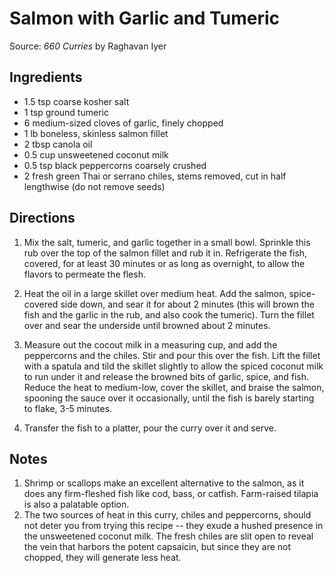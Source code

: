 Salmon with Garlic and Tumeric
==============================

Source: _660 Curries_ by Raghavan Iyer

Ingredients
-----------
* 1.5 tsp coarse kosher salt
* 1 tsp ground tumeric
* 6 medium-sized cloves of garlic, finely chopped
* 1 lb boneless, skinless salmon fillet
* 2 tbsp canola oil
* 0.5 cup unsweetened coconut milk
* 0.5 tsp black peppercorns coarsely crushed
* 2 fresh green Thai or serrano chiles, stems removed, cut in half lengthwise (do not remove seeds)

Directions
----------
1. Mix the salt, tumeric, and garlic together in a small bowl. Sprinkle this
rub over the top of the salmon fillet and rub it in. Refrigerate the fish,
covered, for at least 30 minutes or as long as overnight, to allow the flavors
to permeate the flesh.

2. Heat the oil in a large skillet over medium heat. Add the salmon,
spice-covered side down, and sear it for about 2 minutes (this will brown the
fish and the garlic in the rub, and also cook the tumeric). Turn the fillet
over and sear the underside until browned about 2 minutes.

3. Measure out the cocout milk in a measuring cup, and add the peppercorns and
the chiles. Stir and pour this over the fish. Lift the fillet with a spatula
and tild the skillet slightly to allow the spiced coconut milk to run under it
and release the browned bits of garlic, spice, and fish. Reduce the heat to
medium-low, cover the skillet, and braise the salmon, spooning the sauce over
it occasionally, until the fish is barely starting to flake, 3-5 minutes.

4. Transfer the fish to a platter, pour the curry over it and serve.

Notes
-----
1. Shrimp or scallops make an excellent alternative to the salmon, as it does any firm-fleshed fish like cod, bass, or catfish. Farm-raised tilapia is also a palatable option.
2. The two sources of heat in this curry, chiles and peppercorns, should not deter you from trying this recipe -- they exude a hushed presence in the unsweetened coconut milk. The fresh chiles are slit open to reveal the vein that harbors the potent capsaicin, but since they are not chopped, they will generate less heat.
